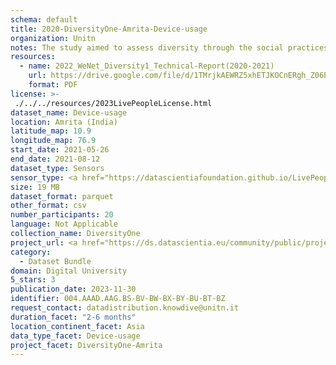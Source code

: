 ```yaml
---
schema: default
title: 2020-DiversityOne-Amrita-Device-usage
organization: Unitn
notes: The study aimed to assess diversity through the social practices and daily behaviors of university students from eight different countries. The research was carried out in two phases. Initially, a large sample of students from Denmark, Italy, Mongolia, Paraguay, the United Kingdom, China, Mexico, and India, completed a survey on their social practices, as well as their socio-demographic, cultural, and psychological elements. In the second phase, a sub-sample of the respondents engaged in a four-week data collection by using an innovative smartphone application called iLog. This app collected data from thirty-four smartphone sensors around the clock, allowing for an in-depth investigation into the diversity and daily routines of university students across countries, both synchronically and diachronically.
resources:
  - name: 2022_WeNet_Diversity1_Technical-Report(2020-2021)
    url: https://drive.google.com/file/d/1TMrjkAEWRZ5xhETJKOCnERgh_Z06PO2E/view?usp=drive_link
    format: PDF
license: >-
 ./../../resources/2023LivePeopleLicense.html
dataset_name: Device-usage
location: Amrita (India)
latitude_map: 10.9
longitude_map: 76.9
start_date: 2021-05-26
end_date: 2021-08-12
dataset_type: Sensors
sensor_type: <a href="https://datascientiafoundation.github.io/LivePeople/datasets/2020-DV1-Amrita-Airplane%20Mode%20Event/">airplane mode</a>, <a href="https://datascientiafoundation.github.io/LivePeople/datasets/2020-DV1-Amrita-Doze%20Event/">doze</a>, <a href="https://datascientiafoundation.github.io/LivePeople/datasets/2020-DV1-Amrita-Ring%20Mode%20Event/">ring mode</a>, <a href="https://datascientiafoundation.github.io/LivePeople/datasets/2020-DV1-Amrita-Screen%20Event/">screen</a>, <a href="https://datascientiafoundation.github.io/LivePeople/datasets/2020-DV1-Amrita-Touch%20Event/">touch</a>, <a href="https://datascientiafoundation.github.io/LivePeople/datasets/2020-DV1-Amrita-Batterycharge%20Event/">battery charge</a>, <a href="https://datascientiafoundation.github.io/LivePeople/datasets/2020-DV1-Amrita-Battery%20Monitoring%20Log/">battery level</a>, <a href="https://datascientiafoundation.github.io/LivePeople/datasets/2020-DV1-Amrita-User%20Presence%20Event/">user presence</a>
size: 19 MB
dataset_format: parquet
other_format: csv
number_participants: 20
language: Not Applicable
collection_name: DiversityOne
project_url: <a href="https://ds.datascientia.eu/community/public/projects/2c45f74f-6538-4bb5-a67e-1e9c15d0307c">https://ds.datascientia.eu/community/public/projects/2c45f74f-6538-4bb5-a67e-1e9c15d0307c</a>
category: 
  - Dataset Bundle
domain: Digital University
5_stars: 3
publication_date: 2023-11-30
identifier: 004.AAAD.AAG.BS-BV-BW-BX-BY-BU-BT-BZ
request_contact: datadistribution.knowdive@unitn.it
duration_facet: "2-6 months"
location_continent_facet: Asia
data_type_facet: Device-usage
project_facet: DiversityOne-Amrita
---
```

